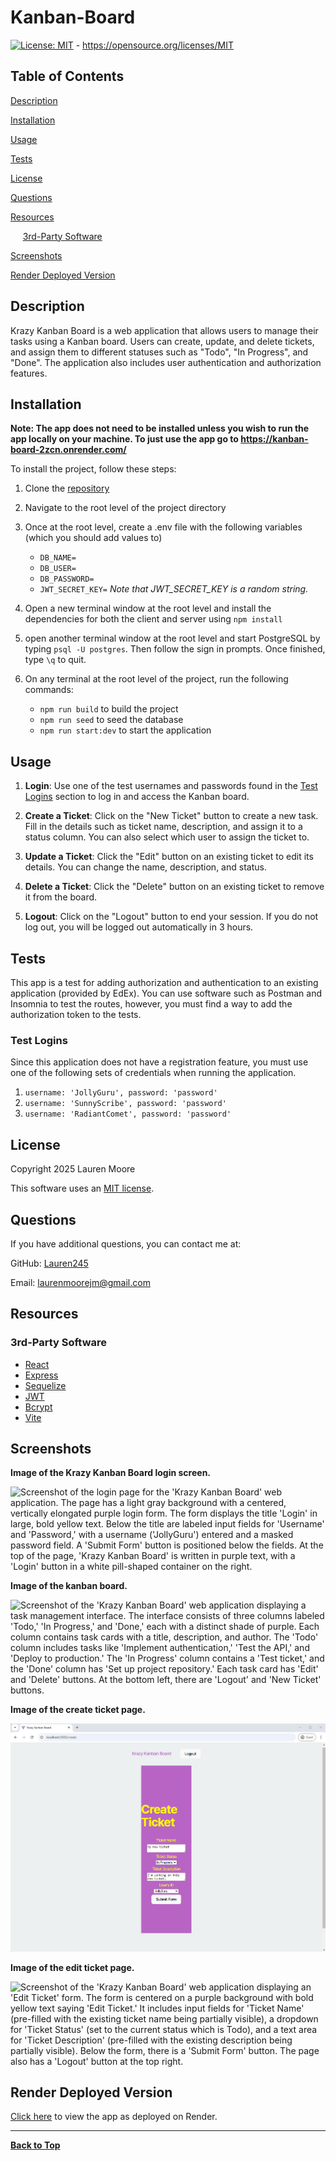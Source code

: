 # Kanban-Board

[![License: MIT](https://img.shields.io/badge/License-MIT-yellow.svg)](https://opensource.org/licenses/MIT) - https://opensource.org/licenses/MIT

## Table of Contents
[Description](#description)

[Installation](#installation)

[Usage](#usage)

[Tests](#tests)

[License](#license)

[Questions](#questions)

[Resources](#resources)

  &nbsp;&nbsp;&nbsp;&nbsp;&nbsp;[3rd-Party Software](#3rd-party-software)

[Screenshots](#screenshots)

[Render Deployed Version](#render-deployed-version)

## Description
Krazy Kanban Board is a web application that allows users to manage their tasks using a Kanban board. Users can create, update, and delete tickets, and assign them to different statuses such as "Todo", "In Progress", and "Done". The application also includes user authentication and authorization features.

## Installation
**Note: The app does not need to be installed unless you wish to run the app locally on your machine. To just use the app go to https://kanban-board-2zcn.onrender.com/**

To install the project, follow these steps:
1. Clone the [repository](https://github.com/Lauren245/Kanban-Board)

2. Navigate to the root level of the project directory

3. Once at the root level, create a .env file with the following variables (which you should add values to)
    - ```DB_NAME=```
    - ```DB_USER=```
    - ```DB_PASSWORD=```
    - ```JWT_SECRET_KEY=``` *Note that JWT_SECRET_KEY is a random string.*

4. Open a new terminal window at the root level and install the dependencies for both the client and server using ```npm install```

5. open another terminal window at the root level and start PostgreSQL by typing ```psql -U postgres```. Then follow the sign in prompts. Once finished, type ```\q``` to quit.

6. On any terminal at the root level of the project, run the following commands:
    - ```npm run build``` to build the project
    - ```npm run seed``` to seed the database
    - ```npm run start:dev``` to start the application

## Usage
1. **Login**: Use one of the test usernames and passwords found in the [Test Logins](#test-logins) section to log in and access the Kanban board.

2. **Create a Ticket**: Click on the "New Ticket" button to create a new task. Fill in the details such as ticket name, description, and assign it to a status column. You can also select which user to assign the ticket to.

3. **Update a Ticket**: Click the "Edit" button on an existing ticket to edit its details. You can change the name, description, and status.

4. **Delete a Ticket**: Click the "Delete" button on an existing ticket to remove it from the board.

5. **Logout**: Click on the "Logout" button to end your session. If you do not log out, you will be logged out automatically in 3 hours.


## Tests
This app is a test for adding authorization and authentication to an existing application (provided by EdEx). You can use software such as Postman and Insomnia to test the routes, however, you must find a way to add the authorization token to the tests.

### Test Logins
Since this application does not have a registration feature, you must use one of the following sets of credentials when running the application.
1. ```username: 'JollyGuru', password: 'password'```
2. ```username: 'SunnyScribe', password: 'password'```
3. ```username: 'RadiantComet', password: 'password'```

## License
Copyright 2025 Lauren Moore

This software uses an [MIT license](https://opensource.org/license/MIT).

## Questions
If you have additional questions, you can contact me at: 

GitHub: [Lauren245](https://github.com/Lauren245)

Email: laurenmoorejm@gmail.com

## Resources

### 3rd-Party Software
- [React](https://react.dev/)
- [Express](https://expressjs.com/)
- [Sequelize](https://sequelize.org/)
- [JWT](https://jwt.io/)
- [Bcrypt](https://www.npmjs.com/package/bcrypt)
- [Vite](https://vite.dev/)

## Screenshots 

**Image of the Krazy Kanban Board login screen.**

![Screenshot of the login page for the 'Krazy Kanban Board' web application. The page has a light gray background with a centered, vertically elongated purple login form. The form displays the title 'Login' in large, bold yellow text. Below the title are labeled input fields for 'Username' and 'Password,' with a username ('JollyGuru') entered and a masked password field. A 'Submit Form' button is positioned below the fields. At the top of the page, 'Krazy Kanban Board' is written in purple text, with a 'Login' button in a white pill-shaped container on the right.](./assets/screenshots/Kanban-Board-Login.jpg)


**Image of the kanban board.**

![Screenshot of the 'Krazy Kanban Board' web application displaying a task management interface. The interface consists of three columns labeled 'Todo,' 'In Progress,' and 'Done,' each with a distinct shade of purple. Each column contains task cards with a title, description, and author. The 'Todo' column includes tasks like 'Implement authentication,' 'Test the API,' and 'Deploy to production.' The 'In Progress' column contains a 'Test ticket,' and the 'Done' column has 'Set up project repository.' Each task card has 'Edit' and 'Delete' buttons. At the bottom left, there are 'Logout' and 'New Ticket' buttons.](./assets/screenshots/Kanban-Board-Tickets.jpg)


**Image of the create ticket page.**

![Screenshot of the 'Krazy Kanban Board' web application displaying a 'Create Ticket' form. The form is centered on a purple background with bold yellow text saying 'Create Ticket.' It includes input fields for 'Ticket Name,' a dropdown for 'Ticket Status' (set to 'In Progress'), a text area for 'Ticket Description,' and a dropdown for 'User's ID' (set to 'JollyGuru'). Below the form, there is a 'Submit Form' button. The page also has a 'Logout' button at the top right.](./assets/screenshots/Kanban-Board-New-Ticket.jpg)


**Image of the edit ticket page.**

![Screenshot of the 'Krazy Kanban Board' web application displaying an 'Edit Ticket' form. The form is centered on a purple background with bold yellow text saying 'Edit Ticket.' It includes input fields for 'Ticket Name' (pre-filled with the existing ticket name being partially visible), a dropdown for 'Ticket Status' (set to the current status which is Todo), and a text area for 'Ticket Description' (pre-filled with the existing description being partially visible). Below the form, there is a 'Submit Form' button. The page also has a 'Logout' button at the top right.](./assets/screenshots/Kanban-Board-Edit-Ticket.jpg)

## Render Deployed Version
[Click here](https://kanban-board-2zcn.onrender.com/) to view the app as deployed on Render.


--- 
**[Back to Top](#kanban-board)**